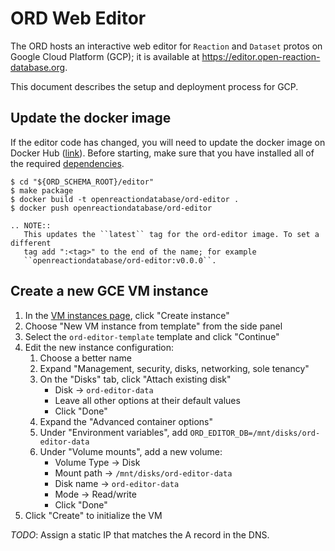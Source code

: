 # ORD Web Editor

The ORD hosts an interactive web editor for `Reaction` and `Dataset` protos on
Google Cloud Platform (GCP); it is available at
<https://editor.open-reaction-database.org>.

This document describes the setup and deployment process for GCP.

## Update the docker image

If the editor code has changed, you will need to update the docker image on
Docker Hub
([link](https://hub.docker.com/repository/docker/openreactiondatabase/ord-editor)).
Before starting, make sure that you have installed all of the required 
[dependencies](https://github.com/Open-Reaction-Database/ord-schema/blob/main/editor/README.md#dependencies).

```shell
$ cd "${ORD_SCHEMA_ROOT}/editor"
$ make package
$ docker build -t openreactiondatabase/ord-editor .
$ docker push openreactiondatabase/ord-editor
```

```eval_rst
.. NOTE::
   This updates the ``latest`` tag for the ord-editor image. To set a different
   tag add ":<tag>" to the end of the name; for example 
   ``openreactiondatabase/ord-editor:v0.0.0``.
```

## Create a new GCE VM instance

1. In the [VM instances page](https://console.cloud.google.com/compute/instances),
   click "Create instance"
1. Choose "New VM instance from template" from the side panel
1. Select the `ord-editor-template` template and click "Continue"
1. Edit the new instance configuration:
    1. Choose a better name
    1. Expand "Management, security, disks, networking, sole tenancy"
    1. On the "Disks" tab, click "Attach existing disk"
        * Disk -> `ord-editor-data`
        * Leave all other options at their default values
        * Click "Done"
    1. Expand the "Advanced container options"
    1. Under "Environment variables", add `ORD_EDITOR_DB=/mnt/disks/ord-editor-data`
    1. Under "Volume mounts", add a new volume:
        * Volume Type -> Disk
        * Mount path -> `/mnt/disks/ord-editor-data`
        * Disk name -> `ord-editor-data`
        * Mode -> Read/write
        * Click "Done"
1. Click "Create" to initialize the VM

_TODO_: Assign a static IP that matches the A record in the DNS.
